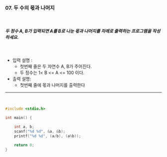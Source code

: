 ### 07. 두 수의 몫과 나머지

<br>

##### 두 정수 A, B가 입력되면 A를 B로 나눈 몫과 나머지를 차례로 출력하는 프로그램을 작성하세요.

<br>

- 입력 설명 :
  - 첫번째 줄은 두 자연수 A, B가 주어진다.
  - 두 정수는 1< B <= A <= 100 이다.
    <br>
- 출력 설명:
  - 첫번째 줄에 몫과 나머지를 출력한다

---

<br>

```c
#include <stdio.h>

int main() {

	int a, b;
	scanf("%d %d", &a, &b);
	printf("%d %d", (a/b), (a%b));

	return 0;
}
```

